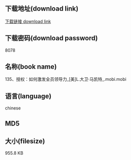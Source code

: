 ## 下载地址(download link)
[下载链接 download link](https://tutu365.netlify.app/?s=135%E3%80%81%E6%8E%88%E6%9D%83%EF%BC%9A%E5%A6%82%E4%BD%95%E6%BF%80%E5%8F%91%E5%85%A8%E5%91%98%E9%A2%86%E5%AF%BC%E5%8A%9B_%5B%E7%BE%8E%5DL.%E5%A4%A7%E5%8D%AB%C2%B7%E9%A9%AC%E5%87%AF%E7%89%B9_.mobi)

## 下载密码(download password)
8078

## 名称(book name)
135、授权：如何激发全员领导力_[美]L.大卫·马凯特_.mobi.mobi

## 语言(language)
chinese

## MD5


## 大小(filesize)
955.8 KB
